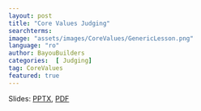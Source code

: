 ```yaml
---
layout: post
title: "Core Values Judging"
searchterms:
image: "assets/images/CoreValues/GenericLesson.png"
language: "ro"
author: BayouBuilders
categories:  [ Judging]
tag: CoreValues
featured: true
---
```

Slides:
 <a href="/translations/ro/CoreValues/CVJudging (rom).pptx">PPTX</a>,
 <a href="/translations/ro/CoreValues/CVJudging (rom).pdf">PDF</a>
